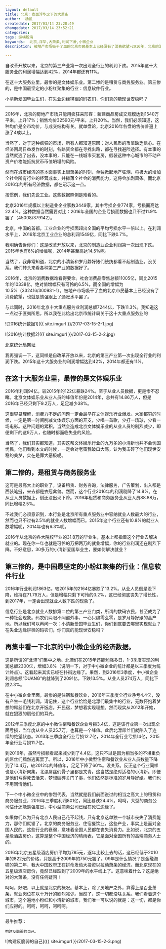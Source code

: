 ```yaml
---
layout: default
title: 北京：表面浮华之下的大萧条
author:  杨帆
createdate: 2017/03/14 23:28:49
changedate: 2017/03/14 23:52:21
categories:
tags: 纵横股海
keywords:  北京,浮华,大萧条,利润下滑,小微企业
description: 被地产市场吸干了血的北京市民基本上已经没有了消费欲望>2016年，北京的消费数据难看得要命。社会消费品零售总额11005亿，同比2015年的10338亿

---
```


自改革开放以来，北京的第三产业第一次出现全行业的利润下跌。2015年这十大服务业的利润增幅达到42%，2014年都还有11%。

在这十大服务业里，最惨的是文体娱乐业。第二惨的是租赁与商务服务业。第三惨的，是中国最坚定的小粉红聚集的行业：信息软件行业。

小清新爱国毕业生们，在失业边缘徘徊的码农们，你们真的能现世安稳吗？

----

2016年，北京的房地产市场只能用疯狂来形容：新建商品房成交规模达到1540万平米，上升17%；销售均价32590元/平米，上升20%。当然，我们必须知道，这种均价是全市均价，与成交结构有关。就单盘论，北京2016年各盘的售价普遍上涨了4成以上。

当然了，对于这种疯狂的市场，所有人都知道原因：对人民币的币值缺乏信心。在经济困局日益发作的时刻，各路资金都在寻找出路，都在寻找避险途径。有本事的当然就逃了出去，没本事的，只能在一线城市买套房，假装这种中心城市的不动产资产价格能抵抗货币币值坍塌的风险。

然而在城市经济的基本面事实上很萧条的时刻，单独掀起地产狂潮，将极大的增加全社会所有行业的经营成本，并摊薄全社会的消费能力，这将会加剧萧条。而北京2016年的所有经济数据，都在昭示这一点。

按惯例，我们先说工业。这些数据照例是难看的。

北京2016年规模以上制造业企业家数3449家，其中亏损企业774家，亏损面高达22.4%。这种数据当然需要对比：2016年全国的企业亏损面数据也只不过11.9%罢了（45008/379142）。

北京，中国的首都，工业企业的亏损面超出全国的平均亏损水平一倍以上。在利润水平上，2016年北京工业企业的总利润1549亿，同比下跌0.7%。

我明确告诉你们：这是改革开放以来，北京的制造业企业利润第一次出现下跌。2015年也有6%的增幅呢，2014年甚至高达14.5%呢。

当然了，我非常知道，北京的小清新和岁月静好婊们统统都看不起制造业。没关系。我们转头来看各种第三产业的数据好了。

2016年，北京的消费数据难看得要命。社会消费品零售总额11005亿，同比2015年的10338亿，绝对值增幅只有可怜的6.5%，而全国的增幅为10.5%（332416/300931-1）。被地产市场吸干了血的北京市民基本上已经没有了消费欲望，也就是勉强跟上了通胀水平罢了。

与此同时，2016年北京十大重点服务业利润总额7244亿，下跌11.3%。我知道这一点过于匪夷所思，所以我在此给出北京市统计局关于这十大重点服务业的

![2016统计数据1]({{ site.imgurl }}/2017-03-15-2-1.jpg)

![2016统计数据2]({{ site.imgurl }}/2017-03-15-2-2.jpg)

[北京统计局网址](http://www.bjstats.gov.cn/tjsj/yjdsj/zdfwy/2016/201702/t20170204_368048.html) 

我再强调一下，这同样是自改革开放以来，北京的第三产业第一次出现全行业的利润下跌。2015年这十大服务业的利润增幅达到42%，2014年都还有11%。

## 在这十大服务业里，最惨的是文体娱乐业

2016年利润94亿，较2015年的122亿暴跌24%。至于从业人员数据，更是惨不忍睹。北京文体娱乐业从业人员的峰值年份是2014年，总共有14.86万人，但是2016年已经只剩下9.2万人，足足减少38%。

这很容易理解，消费力不足的问题一定会最早在文体娱乐行业爆发。大家都穷的时候，一定是第一时间削减文体娱乐方面的开支，少唱一首歌，少打一场球，少看一场电影。这种问题的累积，当然会造成北京文体娱乐业的从业人员的剧烈减少，即便剩下的这9万人，也随时都面临失业的风险。

当然了，我们其实都知道，其实这帮文体娱乐行业的九万多的小清新也并不会忧国忧民，他们看到本文的时候，一定会对老蛮我破口大骂，认为我击碎了他们现世安稳的美梦，实在是罪大恶极呢。

## 第二惨的，是租赁与商务服务业

这可是最高大上的职业了。设备租赁、财务咨询，法律服务，广告策划，出入都是西装笔挺，来去都是衣冠禽兽。然而，这个行业2016年的利润剧降了14.8%。在从业人员数据上，倒还没出现下降。2016年租赁和商务服务业从业人员88.88万，同比增幅2.5%。

不过我们必须意识到，本行业是北京所有重点服务业中容纳就业人数最大的行业，然而也只不过有2.5%的就业人数增幅而已。2015年这个行业还有10.8%的就业人数增幅呢，2014年也有6.3%呢。

2016年从北京的各大院校毕业的31.8万的毕业生，基本上都指着这个行业去解决就业的。现在你一年也就是可怜的万把两万的就业增幅，你的行业利润还在剧烈下降。不好意思，30多万的小清新爱国毕业生，要如何解决就业？

## 第三惨的，是中国最坚定的小粉红聚集的行业：信息软件行业

2016年行业利润1863亿，较2015年的2164亿暴跌了13.2%。从业人员倒是没下降，维持在71.79万人，但是增幅只剩下可怜的0.2%，这已经彻底丧失了增长性，到2017年，一定会出现就业人数下跌的现象了。

信息行业是北京就业人数排第二位的第三产业门类，所谓的数码农民，甚至成为了一种社会现象。码农们两眼不闻窗外事，一心只编零幺零，是岁月静好婊的高产地。所以我们可以再问一次：小清新爱国毕业生们，你们到底要去哪里实现就业？在失业边缘徘徊的码农们，你们真的能现世安稳吗？

## 再集中看一下北京的中小微企业的经济数据。

这是所谓的“北漂”们集中之地。北漂们在2015年还能勉强多日，1-3季度实现的利润总额2300亿，增幅3.8%（说明一下，对于中小微企业的统计都是以三季度为统计终点）。这看起来其实已经在扑街边缘了。果然，到2016年3季度，中小微企业利润总额“DUANG”的就降到了2091亿，下跌13.5%。从业人员274万人，同比下跌2.3%。

在中小微企业里面，最惨的是住宿和餐饮业，2016年三季度全行业净亏4.4亿，没有产生一毛钱利润。请记住，这个行业恰恰是北漂们最集中的行业，无数怀抱着梦想的屌丝们在北京开饭店，开民宿，梦想着实现理想。然而现实从2012年开始，就在狠狠的扇他们的耳光。

2012年三季度北京的中小微住宿和餐饮企业亏损3.4亿，这是该行业第一次出现全面亏损，当年度从业人员25.7万，也算是一个峰值。此后北漂屌丝们就陷入了连续的绝望状态。2013年三季度全行业亏损12.7亿，2014年全行业亏损14亿，2015年全行业亏损11.7亿。

到2016年，虽然亏损额看起来减少到了4.4亿，这只不过是因为相当多的不堪重负的屌丝们黯然逃离罢了。所以，2016年中小微型住宿和餐饮业从业人员数量下降到了10.4万，较2012年的峰值年，足足下降了60%。没关系。反正这个行业同样也是小清新聚集，北漂屌丝们骨子里都是文青，这当然是绝对适格的小清新。即便是他们亏得死去活来，梦想破碎关门了事，他们依然是标准的岁月静好婊。我们也不用同情他们。

下一个中小微企业中的惨烈代表，当然就是我们前面说过的相当之高大上的租赁和商务服务业，2016年三季度利润801亿，同比暴跌24.4%。呵呵，大型的商务公司估计还能勉强度日，中小型商务公司已经在死亡边缘了。

如果你们以为只有北京人民自己花不起钱，只有北京这单独一个城市丧失了消费能力，那你们就错了。北京的商务服务业、住宿餐饮业，这些产业，事实上是面对全国人民的。这些行业的衰弱，意味着全国人民都在丧失消费力。比如说，北京的五星级酒店房价，这算是整个中国经济的晴雨表，它是面对全国所有的高端商务人士的。

2016年北京五星级酒店房价平均为785元，逐年比较上去的话，这已经低于2010年的822元的价格，只是高于2009年的750元罢了。09年是什么情况？是金融海啸的第二年，我大中国政府正在拼命发动大投资以拉动萧条的经济。而北京现在的五星级酒店房价，竟然已经跌到了2009年的水平线上了。这意味着什么？这是绝对的大萧条，没有任何疑问！

呵呵，好吧，以上就是北京的概况。基本上，除了房地产之外，算得上是百业萧条，就业岗位在以十万计的剧烈减少。当然了，这一切都没啥关系。我们看着这个城市，这个遍地小粉红和小清新的城市，我们唯一可以说的就是：这一切，都是你们应得的。呵呵，呵呵，呵呵呵。

----

最牛推荐：

	构建反脆弱的自己。

![构建反脆弱的自己]({{ site.imgurl }}/2017-03-15-2-3.png)
